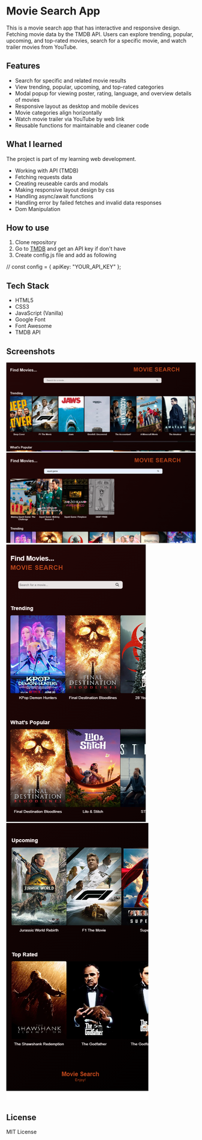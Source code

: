 
# Movie Search App

This is a movie search app that has interactive and responsive design. Fetching movie data by the TMDB API. Users can explore trending, popular, upcoming, and top-rated movies, search for a specific movie, and watch trailer movies from YouTube.

## Features
 
* Search for specific and related movie results
* View trending, popular, upcoming, and top-rated categories
* Modal popup for viewing poster, rating, language, and overview details of movies
* Responsive layout as desktop and mobile devices
* Movie categories align horizontally
* Watch movie trailer via YouTube by web link
* Reusable functions for maintainable and cleaner code

## What I learned

The project is part of my learning web development.

* Working with API (TMDB) 
* Fetching requests data 
* Creating reuseable cards and modals 
* Making responsive layout design by css
* Handling async/await functions
* Handling error by failed fetches and invalid data responses
* Dom Manipulation

## How to use

1. Clone repository
2. Go to [TMDB](https://developer.themoviedb.org/reference/intro/getting-started) and get an API key if don't have
3. Create config.js file and add as following
  
  // 
  const config = {
  apiKey: "YOUR_API_KEY"
};

## Tech Stack

* HTML5
* CSS3
* JavaScript (Vanilla)
* Google Font
* Font Awesome
* TMDB API

## Screenshots

![Preview](img/preview.png)
![Finding](img/finding.png)
![Mobile Upper](img/mobile-upper.png)
![Mobile Lower](img/mobile-lower.png)

## License

MIT License
